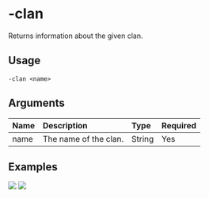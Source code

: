 # -clan
Returns information about the given clan.

## Usage
```
-clan <name>
```

## Arguments
Name | Description | Type | Required
:-- | :-- | :-- | :--
name | The name of the clan. | String | Yes

## Examples
![](https://user-images.githubusercontent.com/111157596/229905324-206236fb-84bf-4c59-80d8-d6c61dccb0e7.png)
![](https://user-images.githubusercontent.com/111157596/229905333-487ebf2b-0d9f-43a0-b7e9-8333abea85b8.png)
